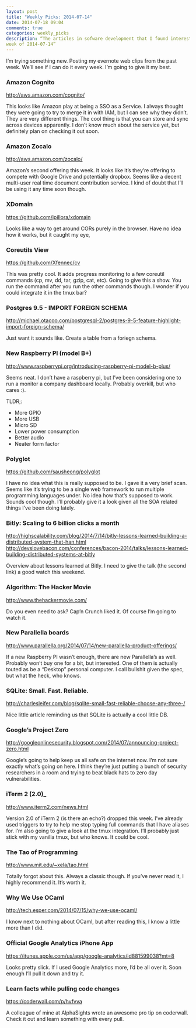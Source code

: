 ```yaml
---
layout: post
title: "Weekly Picks: 2014-07-14"
date: 2014-07-18 09:04
comments: true
categories: weekly_picks
description: “The articles in sofware development that I found interesting the
week of 2014-07-14”
---
```


I’m trying something new. Posting my evernote web clips from the past week.
We’ll see if I can do it every week. I’m going to give it my best.

### Amazon Cognito
http://aws.amazon.com/cognito/

This looks like Amazon play at being a SSO as a Service. I always thought they
were going to try to merge it in with IAM, but I can see why they didn’t. They
are very different things. The cool thing is that you can store and sync across
devices apparently. I don’t know much about the service yet, but definitely plan
on checking it out soon.

### Amazon Zocalo
http://aws.amazon.com/zocalo/

Amazon’s second offering this week. It looks like it’s they’re offering to
compete with Google Drive and potentially dropbox. Seems like a decent
multi-user real time document contribution service. I kind of doubt that I’ll be
using it any time soon though.

### XDomain
https://github.com/jpillora/xdomain

Looks like a way to get around CORs purely in the browser. Have no idea how it
works, but it caught my eye,

### Coreutils View
https://github.com/Xfennec/cv

This was pretty cool. It adds progress monitoring to a few coreutil commands
(cp, mv, dd, tar, gzip, cat, etc). Going to give this a show. You run the
command after you run the other commands though. I wonder if you could integrate
it in the tmux bar?

### Postgres 9.5 - IMPORT FOREIGN SCHEMA
http://michael.otacoo.com/postgresql-2/postgres-9-5-feature-highlight-import-foreign-schema/

Just want it sounds like. Create a table from a foriegn schema.

### New Raspberry PI (model B+)
http://www.raspberrypi.org/introducing-raspberry-pi-model-b-plus/

Seems neat. I don’t have a raspberry pi, but I’ve been considering one to run a
monitor a company dashboard locally. Probably overkill, but who cares :).

TLDR;:
  * More GPIO
  * More USB
  * Micro SD
  * Lower power consumption
  * Better audio
  * Neater form factor

### Polyglot
https://github.com/sausheong/polyglot

I have no idea what this is really supposed to be. I gave it a very brief scan.
Seems like it’s trying to be a single web framework to run multiple programming
languages under. No idea how that’s supposed to work. Sounds cool though. I’ll
probably give it a look given all the SOA related things I’ve been doing lately.

### Bitly: Scaling to 6 billion clicks a month
http://highscalability.com/blog/2014/7/14/bitly-lessons-learned-building-a-distributed-system-that-han.html
http://devslovebacon.com/conferences/bacon-2014/talks/lessons-learned-building-distributed-systems-at-bitly

Overview about lessons learned at Bitly. I need to give the talk (the second
link) a good watch this weekend.

### Algorithm: The Hacker Movie
http://www.thehackermovie.com/

Do you even need to ask? Cap’n Crunch liked it. Of course I’m going to watch it.

### New Parallella boards
http://www.parallella.org/2014/07/14/new-parallella-product-offerings/

If a new Raspberry PI wasn’t enough, there are new Parallella’s as well.
Probably won’t buy one for a bit, but interested. One of them is actually touted
as be a “Desktop” personal computer. I call bullshit given the spec, but what
the heck, who knows.

### SQLite: Small. Fast. Reliable.
http://charlesleifer.com/blog/sqlite-small-fast-reliable-choose-any-three-/

Nice little article reminding us that SQLite is actually a cool little DB.

### Google’s Project Zero
http://googleonlinesecurity.blogspot.com/2014/07/announcing-project-zero.html

Google’s going to help keep us all safe on the internet now. I’m not sure
exactly what’s going on here. I think they’re just putting a bunch of security
researchers in a room and trying to beat black hats to zero day vulnerabilities.

### iTerm 2 (2.0)_
http://www.iterm2.com/news.html

Version 2.0 of iTerm 2 (is there an echo?) dropped this week. I’ve already used
triggers to try to help me stop typing full commands that I have aliases for.
I’m also going to give a look at the tmux integration. I’ll probably just stick
with my vanilla tmux, but who knows. It could be cool.

### The Tao of Programming
http://www.mit.edu/~xela/tao.html

Totally forgot about this. Always a classic though. If you’ve never read it, I
highly recommend it. It’s worth it.


### Why We Use OCaml
http://tech.esper.com/2014/07/15/why-we-use-ocaml/

I know next to nothing about OCaml, but after reading this, I know a little more
than I did.

### Official Google Analytics iPhone App
https://itunes.apple.com/us/app/google-analytics/id881599038?mt=8

Looks pretty slick. If I used Google Analytics more, I’d be all over it. Soon
enough I’ll pull it down and try it.

### Learn facts while pulling code changes
https://coderwall.com/p/hvfvva

A colleague of mine at AlphaSights wrote an awesome pro tip on coderwall. Check
it out and learn something with every pull.
